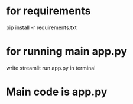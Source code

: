 # for requirements
pip install -r requirements.txt 
# for running main app.py 
write streamlit run app.py in terminal 
# Main code is app.py
